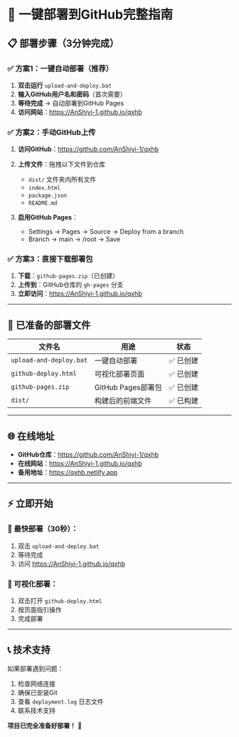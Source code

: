 # 🚀 一键部署到GitHub完整指南

## 📋 部署步骤（3分钟完成）

### ✅ 方案1：一键自动部署（推荐）

1. **双击运行** `upload-and-deploy.bat` 
2. **输入GitHub用户名和密码**（首次需要）
3. **等待完成** → 自动部署到GitHub Pages
4. **访问网站**：https://AnShiyi-1.github.io/qxhb

### ✅ 方案2：手动GitHub上传

1. **访问GitHub**：https://github.com/AnShiyi-1/qxhb
2. **上传文件**：拖拽以下文件到仓库
   - `dist/` 文件夹内所有文件
   - `index.html`
   - `package.json`
   - `README.md`

3. **启用GitHub Pages**：
   - Settings → Pages → Source → Deploy from a branch
   - Branch → main → /root → Save

### ✅ 方案3：直接下载部署包

1. **下载**：`github-pages.zip`（已创建）
2. **上传到**：GitHub仓库的 `gh-pages` 分支
3. **立即访问**：https://AnShiyi-1.github.io/qxhb

---

## 📁 已准备的部署文件

| 文件名 | 用途 | 状态 |
|--------|------|------|
| `upload-and-deploy.bat` | 一键自动部署 | ✅ 已创建 |
| `github-deploy.html` | 可视化部署页面 | ✅ 已创建 |
| `github-pages.zip` | GitHub Pages部署包 | ✅ 已创建 |
| `dist/` | 构建后的前端文件 | ✅ 已构建 |

---

## 🌐 在线地址

- **GitHub仓库**：https://github.com/AnShiyi-1/qxhb
- **在线网站**：https://AnShiyi-1.github.io/qxhb
- **备用地址**：https://qxhb.netlify.app

---

## ⚡ 立即开始

### 🎯 最快部署（30秒）：
1. 双击 `upload-and-deploy.bat`
2. 等待完成
3. 访问 https://AnShiyi-1.github.io/qxhb

### 🎯 可视化部署：
1. 双击打开 `github-deploy.html`
2. 按页面指引操作
3. 完成部署

---

## 📞 技术支持

如果部署遇到问题：
1. 检查网络连接
2. 确保已安装Git
3. 查看 `deployment.log` 日志文件
4. 联系技术支持

**项目已完全准备好部署！** 🎉